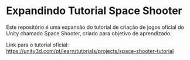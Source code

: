 # Expandindo Tutorial Space Shooter

Este repositório é uma expansão do tutorial de criação de jogos oficial do Unity chamado Space Shooter, criado para objetivo de aprendizado.

Link para o tutorial oficial: https://unity3d.com/pt/learn/tutorials/projects/space-shooter-tutorial

